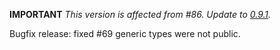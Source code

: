 **IMPORTANT** *This version is affected from #86. Update to [0.9.1](https://github.com/bio4j/angulillos/releases/tag/v0.9.1).*

Bugfix release: fixed #69 generic types were not public.
